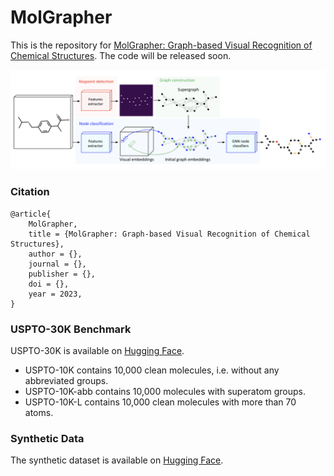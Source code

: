# MolGrapher

This is the repository for [MolGrapher: Graph-based Visual Recognition of Chemical Structures]().
The code will be released soon.

![MolGrapher](assets/model_architecture.png)

### Citation
```
@article{
    MolGrapher,
    title = {MolGrapher: Graph-based Visual Recognition of Chemical Structures},
    author = {},
    journal = {},
    publisher = {},
    doi = {},
    year = 2023,
}
```
### USPTO-30K Benchmark

USPTO-30K is available on [Hugging Face](https://huggingface.co/datasets/ds4sd/USPTO-30K).
- USPTO-10K contains 10,000 clean molecules, i.e. without any abbreviated groups. 
- USPTO-10K-abb contains 10,000 molecules with superatom groups.
- USPTO-10K-L contains 10,000 clean molecules with more than 70 atoms. 

### Synthetic Data

The synthetic dataset is available on [Hugging Face](https://huggingface.co/datasets/ds4sd/MolGrapher-Synthetic-300K).

